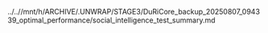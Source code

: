 ../..//mnt/h/ARCHIVE/.UNWRAP/STAGE3/DuRiCore_backup_20250807_094339_optimal_performance/social_intelligence_test_summary.md